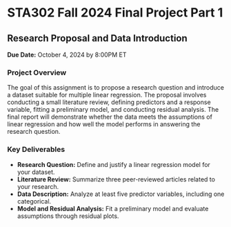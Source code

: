 # STA302 Fall 2024 Final Project Part 1

## Research Proposal and Data Introduction

**Due Date:** October 4, 2024 by 8:00PM ET  

### Project Overview

The goal of this assignment is to propose a research question and introduce a dataset suitable for multiple linear regression. The proposal involves conducting a small literature review, defining predictors and a response variable, fitting a preliminary model, and conducting residual analysis. The final report will demonstrate whether the data meets the assumptions of linear regression and how well the model performs in answering the research question.

### Key Deliverables

- **Research Question:** Define and justify a linear regression model for your dataset.
- **Literature Review:** Summarize three peer-reviewed articles related to your research.
- **Data Description:** Analyze at least five predictor variables, including one categorical.
- **Model and Residual Analysis:** Fit a preliminary model and evaluate assumptions through residual plots.


